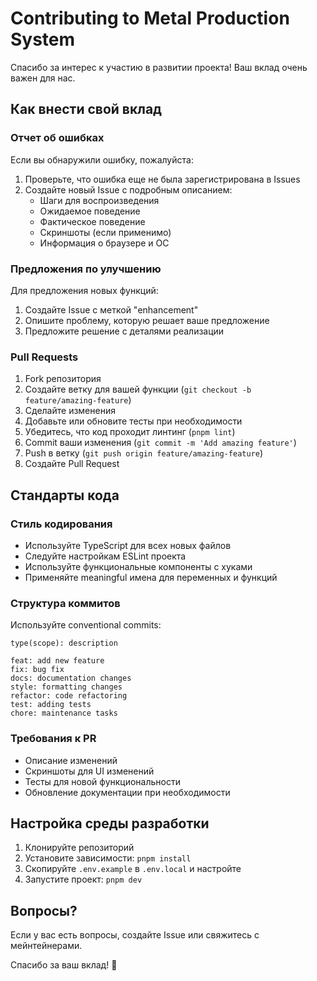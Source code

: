 # Contributing to Metal Production System

Спасибо за интерес к участию в развитии проекта! Ваш вклад очень важен для нас.

## Как внести свой вклад

### Отчет об ошибках

Если вы обнаружили ошибку, пожалуйста:

1. Проверьте, что ошибка еще не была зарегистрирована в Issues
2. Создайте новый Issue с подробным описанием:
   - Шаги для воспроизведения
   - Ожидаемое поведение
   - Фактическое поведение
   - Скриншоты (если применимо)
   - Информация о браузере и ОС

### Предложения по улучшению

Для предложения новых функций:

1. Создайте Issue с меткой "enhancement"
2. Опишите проблему, которую решает ваше предложение
3. Предложите решение с деталями реализации

### Pull Requests

1. Fork репозитория
2. Создайте ветку для вашей функции (`git checkout -b feature/amazing-feature`)
3. Сделайте изменения
4. Добавьте или обновите тесты при необходимости
5. Убедитесь, что код проходит линтинг (`pnpm lint`)
6. Commit ваши изменения (`git commit -m 'Add amazing feature'`)
7. Push в ветку (`git push origin feature/amazing-feature`)
8. Создайте Pull Request

## Стандарты кода

### Стиль кодирования

- Используйте TypeScript для всех новых файлов
- Следуйте настройкам ESLint проекта
- Используйте функциональные компоненты с хуками
- Применяйте meaningful имена для переменных и функций

### Структура коммитов

Используйте conventional commits:

```
type(scope): description

feat: add new feature
fix: bug fix
docs: documentation changes
style: formatting changes
refactor: code refactoring
test: adding tests
chore: maintenance tasks
```

### Требования к PR

- Описание изменений
- Скриншоты для UI изменений
- Тесты для новой функциональности
- Обновление документации при необходимости

## Настройка среды разработки

1. Клонируйте репозиторий
2. Установите зависимости: `pnpm install`
3. Скопируйте `.env.example` в `.env.local` и настройте
4. Запустите проект: `pnpm dev`

## Вопросы?

Если у вас есть вопросы, создайте Issue или свяжитесь с мейнтейнерами.

Спасибо за ваш вклад! 🚀
